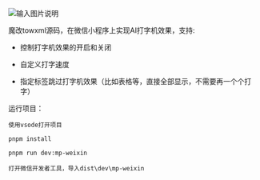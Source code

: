 ![输入图片说明](towxm_typer.gif)

魔改towxml源码，在微信小程序上实现AI打字机效果，支持:

* 控制打字机效果的开启和关闭

* 自定义打字速度

* 指定标签跳过打字机效果（比如表格等，直接全部显示，不需要再一个个打字）

运行项目：

`使用vsode打开项目`

`pnpm install`

`pnpm run dev:mp-weixin`

`打开微信开发者工具，导入dist\dev\mp-weixin`

